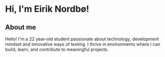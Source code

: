 # Hi, I'm Eirik Nordbø!

## About me
Hello! I'm a 22 year-old student passionate about technology, development mindset and innovative ways of testing. I thrive in environments where I can build, learn, and contribute to meaningful projects.
